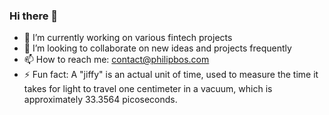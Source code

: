 ### Hi there 👋

<!--
**Philip-Bos/Philip-Bos** is a ✨ _special_ ✨ repository because its `README.md` (this file) appears on your GitHub profile.

Here are some ideas to get you started:

- 🔭 I’m currently working on ...
- 🌱 I’m currently learning ...
- 👯 I’m looking to collaborate on ...
- 🤔 I’m looking for help with ...
- 💬 Ask me about ...
- 📫 How to reach me: ...
- 😄 Pronouns: ...
- ⚡ Fun fact: ...
-->
- 🔭 I’m currently working on various fintech projects
- 👯 I’m looking to collaborate on new ideas and projects frequently
- 📫 How to reach me: contact@philipbos.com
- ⚡ Fun fact: A "jiffy" is an actual unit of time, used to measure the time it takes for light to travel one centimeter in a vacuum, which is approximately 33.3564 picoseconds.
